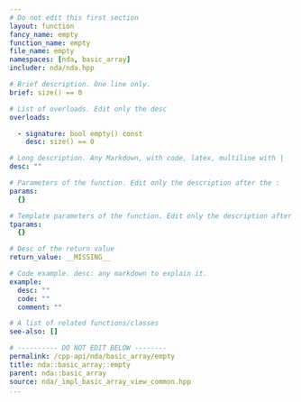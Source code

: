 ```yaml
---
# Do not edit this first section
layout: function
fancy_name: empty
function_name: empty
file_name: empty
namespaces: [nda, basic_array]
includer: nda/nda.hpp

# Brief description. One line only.
brief: size() == 0

# List of overloads. Edit only the desc
overloads:

  - signature: bool empty() const
    desc: size() == 0

# Long description. Any Markdown, with code, latex, multiline with |
desc: ""

# Parameters of the function. Edit only the description after the :
params:
  {}

# Template parameters of the function. Edit only the description after the :
tparams:
  {}

# Desc of the return value
return_value: __MISSING__

# Code example. desc: any markdown to explain it.
example:
  desc: ""
  code: ""
  comment: ""

# A list of related functions/classes
see-also: []

# ---------- DO NOT EDIT BELOW --------
permalink: /cpp-api/nda/basic_array/empty
title: nda::basic_array::empty
parent: nda::basic_array
source: nda/_impl_basic_array_view_common.hpp
...
```


